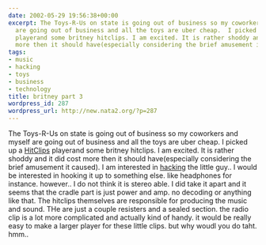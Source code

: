 ```yaml
---
date: 2002-05-29 19:56:38+00:00
excerpt: The Toys-R-Us on state is going out of business so my coworkers and myself
  are going out of business and all the toys are uber cheap.  I picked up a HitClips
  playerand some britney hitclips. I am excited. It is rather shoddy and it did cost
  more then it should have(especially considering the brief amusement it ca...
tags:
- music
- hacking
- toys
- business
- technology
title: britney part 3
wordpress_id: 287
wordpress_url: http://new.nata2.org/?p=287
---
```


The Toys-R-Us on state is going out of business so my coworkers and myself are going out of business and all the toys are uber cheap.  I picked up a <a href="http://www.techtv.com/freshgear/products/story/0,23008,2464987,00.html">HitClips</a> playerand some britney hitclips. I am excited. It is rather shoddy and it did cost more then it should have(especially considering the brief amusement it caused). I am interested in <a href="http://wearables.blu.org/wear-hard-01/20015689.html">hacking</a> the little guy.. I would be interested in hooking it up to something else. like headphones for instance. however.. I do not think it is stereo able. I did take it apart and it seems that the cradle part is just power and amp. no decoding or anything like that. The hitclips themselves are responsible for producing the music and sound. THe are just a couple resisters and a sealed section. the radio clip is a lot more complicated and actually kind of handy. it would be really easy to make a larger player for these little clips. but why woudl you do taht. hmm..